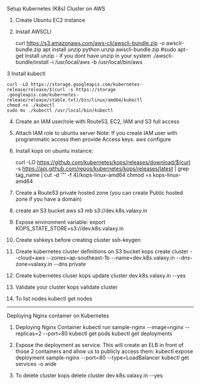 Setup Kubernetes (K8s) Cluster on AWS

1. Create Ubuntu EC2 instance
2. Install AWSCLI

	curl https://s3.amazonaws.com/aws-cli/awscli-bundle.zip -o awscli-bundle.zip
 	apt install unzip python
	 unzip awscli-bundle.zip
 	#sudo apt-get install unzip - if you dont have unzip in your system
 	./awscli-bundle/install -i /usr/local/aws -b /usr/local/bin/aws

3  Install kubectl

	curl -LO https://storage.googleapis.com/kubernetes-release/release/$(curl -s https://storage        .googleapis.com/kubernetes-release/release/stable.txt)/bin/linux/amd64/kubectl
	chmod +x ./kubectl
	sudo mv ./kubectl /usr/local/bin/kubectl
4.  Create an IAM user/role with Route53, EC2, IAM and S3 full access

5.  Attach IAM role to ubuntu server
    Note: If you create IAM user with programmatic access then provide Access keys.
    aws configure
6.  Install kops on ubuntu instance:

    curl -LO https://github.com/kubernetes/kops/releases/download/$(curl -s https://api.github.com/repos/kubernetes/kops/releases/latest | grep     tag_name | cut -d '"' -f 4)/kops-linux-amd64
    chmod +x kops-linux-amd64 
7.  Create a Route53 private hosted zone (you can create Public hosted zone if you have a domain)
8.  create an S3 bucket
    aws s3 mb s3://dev.k8s.valaxy.in
9.  Expose environment variable:
    export KOPS_STATE_STORE=s3://dev.k8s.valaxy.in
10. Create sshkeys before creating cluster
    ssh-keygen
11. Create kubernetes cluster definitions on S3 bucket
    kops create cluster --cloud=aws --zones=ap-southeast-1b --name=dev.k8s.valaxy.in --dns-zone=valaxy.in --dns private
12. Create kubernetes cluser
    kops update cluster dev.k8s.valaxy.in --yes
13. Validate your cluster
    kops validate cluster
14. To list nodes
    kubectl get nodes

-------------------------------------------------------------------------------------------------
Deploying Nginx container on Kubernetes

1. Deploying Nginx Container
	kubectl run sample-nginx --image=nginx --replicas=2 --port=80
	kubectl get pods
	kubectl get deployments

2. Expose the deployment as service. This will create an ELB in front of those 2 containers and allow us to publicly access them:
	kubectl expose deployment sample-nginx --port=80 --type=LoadBalancer
	kubectl get services -o wide
3. To delete cluster
	kops delete cluster dev.k8s.valaxy.in --yes
